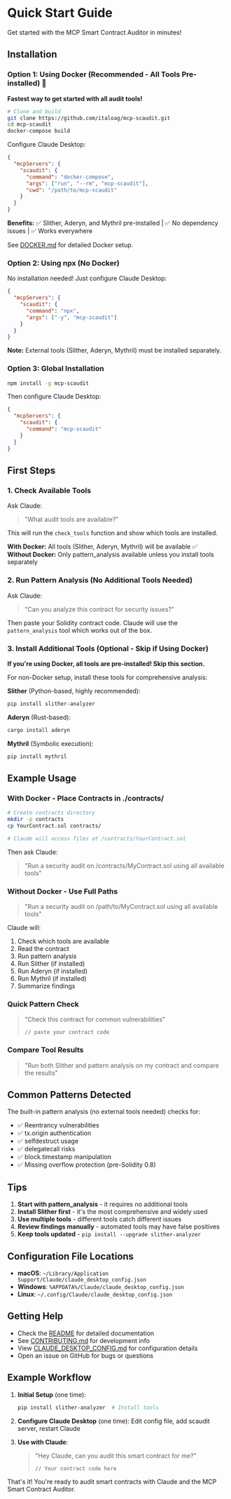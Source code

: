 # Quick Start Guide

Get started with the MCP Smart Contract Auditor in minutes!

## Installation

### Option 1: Using Docker (Recommended - All Tools Pre-installed) 🐳

**Fastest way to get started with all audit tools!**

```bash
# Clone and build
git clone https://github.com/italoag/mcp-scaudit.git
cd mcp-scaudit
docker-compose build
```

Configure Claude Desktop:
```json
{
  "mcpServers": {
    "scaudit": {
      "command": "docker-compose",
      "args": ["run", "--rm", "mcp-scaudit"],
      "cwd": "/path/to/mcp-scaudit"
    }
  }
}
```

**Benefits:** ✅ Slither, Aderyn, and Mythril pre-installed | ✅ No dependency issues | ✅ Works everywhere

See [DOCKER.md](DOCKER.md) for detailed Docker setup.

### Option 2: Using npx (No Docker)
No installation needed! Just configure Claude Desktop:

```json
{
  "mcpServers": {
    "scaudit": {
      "command": "npx",
      "args": ["-y", "mcp-scaudit"]
    }
  }
}
```

**Note:** External tools (Slither, Aderyn, Mythril) must be installed separately.

### Option 3: Global Installation
```bash
npm install -g mcp-scaudit
```

Then configure Claude Desktop:
```json
{
  "mcpServers": {
    "scaudit": {
      "command": "mcp-scaudit"
    }
  }
}
```

## First Steps

### 1. Check Available Tools
Ask Claude:
> "What audit tools are available?"

This will run the `check_tools` function and show which tools are installed.

**With Docker:** All tools (Slither, Aderyn, Mythril) will be available ✅  
**Without Docker:** Only pattern_analysis available unless you install tools separately

### 2. Run Pattern Analysis (No Additional Tools Needed)
Ask Claude:
> "Can you analyze this contract for security issues?" 

Then paste your Solidity contract code. Claude will use the `pattern_analysis` tool which works out of the box.

### 3. Install Additional Tools (Optional - Skip if Using Docker)

**If you're using Docker, all tools are pre-installed! Skip this section.**

For non-Docker setup, install these tools for comprehensive analysis:

**Slither** (Python-based, highly recommended):
```bash
pip install slither-analyzer
```

**Aderyn** (Rust-based):
```bash
cargo install aderyn
```

**Mythril** (Symbolic execution):
```bash
pip install mythril
```

## Example Usage

### With Docker - Place Contracts in ./contracts/
```bash
# Create contracts directory
mkdir -p contracts
cp YourContract.sol contracts/

# Claude will access files at /contracts/YourContract.sol
```

Then ask Claude:
> "Run a security audit on /contracts/MyContract.sol using all available tools"

### Without Docker - Use Full Paths
> "Run a security audit on /path/to/MyContract.sol using all available tools"

Claude will:
1. Check which tools are available
2. Read the contract
3. Run pattern analysis
4. Run Slither (if installed)
5. Run Aderyn (if installed)
6. Run Mythril (if installed)
7. Summarize findings

### Quick Pattern Check
> "Check this contract for common vulnerabilities"
> ```solidity
> // paste your contract code
> ```

### Compare Tool Results
> "Run both Slither and pattern analysis on my contract and compare the results"

## Common Patterns Detected

The built-in pattern analysis (no external tools needed) checks for:

- ✅ Reentrancy vulnerabilities
- ✅ tx.origin authentication
- ✅ selfdestruct usage
- ✅ delegatecall risks
- ✅ block.timestamp manipulation
- ✅ Missing overflow protection (pre-Solidity 0.8)

## Tips

1. **Start with pattern_analysis** - it requires no additional tools
2. **Install Slither first** - it's the most comprehensive and widely used
3. **Use multiple tools** - different tools catch different issues
4. **Review findings manually** - automated tools may have false positives
5. **Keep tools updated** - `pip install --upgrade slither-analyzer`

## Configuration File Locations

- **macOS**: `~/Library/Application Support/Claude/claude_desktop_config.json`
- **Windows**: `%APPDATA%/Claude/claude_desktop_config.json`
- **Linux**: `~/.config/Claude/claude_desktop_config.json`

## Getting Help

- Check the [README](README.md) for detailed documentation
- See [CONTRIBUTING.md](CONTRIBUTING.md) for development info
- View [CLAUDE_DESKTOP_CONFIG.md](CLAUDE_DESKTOP_CONFIG.md) for configuration details
- Open an issue on GitHub for bugs or questions

## Example Workflow

1. **Initial Setup** (one time):
   ```bash
   pip install slither-analyzer  # Install tools
   ```

2. **Configure Claude Desktop** (one time):
   Edit config file, add scaudit server, restart Claude

3. **Use with Claude**:
   > "Hey Claude, can you audit this smart contract for me?"
   > ```solidity
   > // Your contract code here
   > ```

That's it! You're ready to audit smart contracts with Claude and the MCP Smart Contract Auditor.
